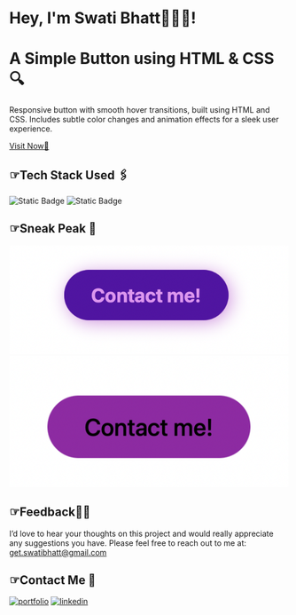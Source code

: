 
# Hey, I'm Swati Bhatt👩🏻‍💻!


# A Simple Button using HTML & CSS🔍 


Responsive button with smooth hover transitions, built using HTML and CSS.
Includes subtle color changes and animation effects for a sleek user experience.

[Visit Now🚀](https://swati-bhatt.github.io/Simple_Button/)


##  ☞Tech Stack Used 🖇️

![Static Badge](https://img.shields.io/badge/HTML-%2300000?style=flat&logo=html5&labelColor=black&color=%23E34F26)
![Static Badge](https://img.shields.io/badge/CSS-%23000000?style=flat&logo=css3&logoColor=%231572B6&labelColor=black&color=%231572B6)

##  ☞Sneak Peak 🫣
<!-- add ss-->
![App Screenshot](media/demo1.png)
![App Screenshot](media/demo2.png)

##  ☞Feedback✍🏻
I’d love to hear your thoughts on this project and would really appreciate any suggestions you have. Please feel free to reach out to me at:
get.swatibhatt@gmail.com


##  ☞Contact Me 📩
[![portfolio](https://img.shields.io/badge/my_portfolio-000?style=for-the-badge&logo=undertale&logoColor=E71D29)](https://swatibhatt.vercel.app/) 
[![linkedin](https://img.shields.io/badge/linkedin-0A66C2?style=for-the-badge&logo=linkedin&logoColor=white)](https://linkedin.com/in/swatibhatt153)

